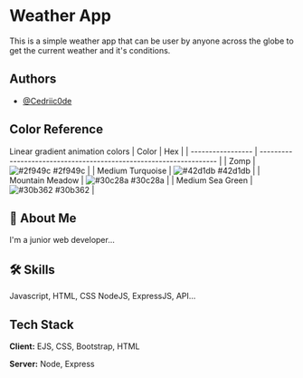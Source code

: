 # Weather App

This is a simple weather app that can be user by anyone across the globe to get the current weather and it's conditions.


## Authors

- [@Cedriic0de](https://www.github.com/Cedriic0de)

## Color Reference
Linear gradient animation colors
| Color             | Hex                                                                |
| ----------------- | ------------------------------------------------------------------ |
| Zomp              | ![#2f949c](https://via.placeholder.com/10/2f949c?text=+) #2f949c |
| Medium Turquoise  | ![#42d1db](https://via.placeholder.com/10/42d1db?text=+) #42d1db |
| Mountain Meadow   | ![#30c28a](https://via.placeholder.com/10/30c28a?text=+) #30c28a |
| Medium Sea Green  | ![#30b362](https://via.placeholder.com/10/30b362?text=+) #30b362 |


## 🚀 About Me
I'm a junior web developer...


## 🛠 Skills
Javascript, HTML, CSS NodeJS, ExpressJS, API...


## Tech Stack

**Client:** EJS, CSS, Bootstrap, HTML

**Server:** Node, Express


